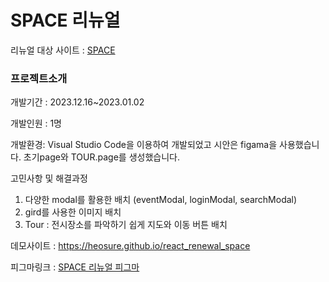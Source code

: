# SPACE 리뉴얼

리뉴얼 대상 사이트 : [SPACE](https://vmspace.com/main/main.html "SPACE link")

### 프로젝트소개

개발기간 : 2023.12.16~2023.01.02

개발인원 : 1명

개발환경:
Visual Studio Code을 이용하여 개발되었고 시안은 figama을 사용했습니다.
초기page와 TOUR.page를 생성했습니다.

고민사항 및 해결과정

1. 다양한 modal를 활용한 배치 (eventModal, loginModal, searchModal)
2. gird를 사용한 이미지 배치
3. Tour : 전시장소를 파악하기 쉽게 지도와 이동 버튼 배치

데모사이트 : https://heosure.github.io/react_renewal_space

피그마링크 :
[SPACE 리뉴얼 피그마](https://www.figma.com/file/EyFHsrx9A76eisCv0yC8nj/%EC%9B%94%EA%B0%84-space-%EA%B3%B5%EA%B0%84?type=design&node-id=0%3A1&mode=design&t=T4OnYiIkTyK2BBY2-1, "figama")
